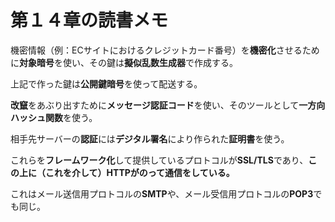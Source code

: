 # 第１４章の読書メモ

機密情報（例：ECサイトにおけるクレジットカード番号）を**機密化**させるために**対象暗号**を使い、その鍵は**擬似乱数生成器**で作成する。

上記で作った鍵は**公開鍵暗号**を使って配送する。

**改竄**をあぶり出すために**メッセージ認証コード**を使い、そのツールとして**一方向ハッシュ関数**を使う。

相手先サーバーの**認証**には**デジタル署名**により作られた**証明書**を使う。

これらを**フレームワーク化**して提供しているプロトコルが**SSL/TLS**であり、**この上に（これを介して）HTTPがのって通信をしている。**

これはメール送信用プロトコルの**SMTP**や、メール受信用プロトコルの**POP3**でも同じ。 